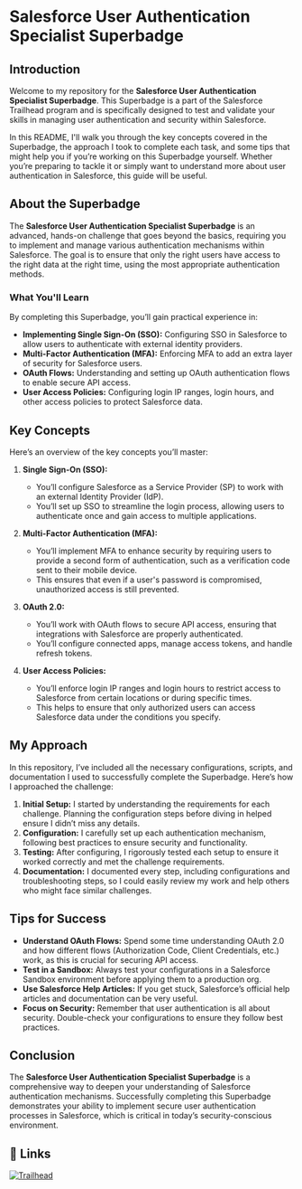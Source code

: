 # Salesforce User Authentication Specialist Superbadge

## Introduction

Welcome to my repository for the **Salesforce User Authentication Specialist Superbadge**. This Superbadge is a part of the Salesforce Trailhead program and is specifically designed to test and validate your skills in managing user authentication and security within Salesforce.

In this README, I'll walk you through the key concepts covered in the Superbadge, the approach I took to complete each task, and some tips that might help you if you’re working on this Superbadge yourself. Whether you’re preparing to tackle it or simply want to understand more about user authentication in Salesforce, this guide will be useful.

## About the Superbadge

The **Salesforce User Authentication Specialist Superbadge** is an advanced, hands-on challenge that goes beyond the basics, requiring you to implement and manage various authentication mechanisms within Salesforce. The goal is to ensure that only the right users have access to the right data at the right time, using the most appropriate authentication methods.

### What You'll Learn

By completing this Superbadge, you’ll gain practical experience in:

- **Implementing Single Sign-On (SSO):** Configuring SSO in Salesforce to allow users to authenticate with external identity providers.
- **Multi-Factor Authentication (MFA):** Enforcing MFA to add an extra layer of security for Salesforce users.
- **OAuth Flows:** Understanding and setting up OAuth authentication flows to enable secure API access.
- **User Access Policies:** Configuring login IP ranges, login hours, and other access policies to protect Salesforce data.

## Key Concepts

Here’s an overview of the key concepts you’ll master:

1. **Single Sign-On (SSO):**
   - You’ll configure Salesforce as a Service Provider (SP) to work with an external Identity Provider (IdP).
   - You’ll set up SSO to streamline the login process, allowing users to authenticate once and gain access to multiple applications.

2. **Multi-Factor Authentication (MFA):**
   - You’ll implement MFA to enhance security by requiring users to provide a second form of authentication, such as a verification code sent to their mobile device.
   - This ensures that even if a user's password is compromised, unauthorized access is still prevented.

3. **OAuth 2.0:**
   - You’ll work with OAuth flows to secure API access, ensuring that integrations with Salesforce are properly authenticated.
   - You’ll configure connected apps, manage access tokens, and handle refresh tokens.

4. **User Access Policies:**
   - You’ll enforce login IP ranges and login hours to restrict access to Salesforce from certain locations or during specific times.
   - This helps to ensure that only authorized users can access Salesforce data under the conditions you specify.

## My Approach

In this repository, I’ve included all the necessary configurations, scripts, and documentation I used to successfully complete the Superbadge. Here’s how I approached the challenge:

1. **Initial Setup:** I started by understanding the requirements for each challenge. Planning the configuration steps before diving in helped ensure I didn’t miss any details.
2. **Configuration:** I carefully set up each authentication mechanism, following best practices to ensure security and functionality.
3. **Testing:** After configuring, I rigorously tested each setup to ensure it worked correctly and met the challenge requirements.
4. **Documentation:** I documented every step, including configurations and troubleshooting steps, so I could easily review my work and help others who might face similar challenges.

## Tips for Success

- **Understand OAuth Flows:** Spend some time understanding OAuth 2.0 and how different flows (Authorization Code, Client Credentials, etc.) work, as this is crucial for securing API access.
- **Test in a Sandbox:** Always test your configurations in a Salesforce Sandbox environment before applying them to a production org.
- **Use Salesforce Help Articles:** If you get stuck, Salesforce’s official help articles and documentation can be very useful.
- **Focus on Security:** Remember that user authentication is all about security. Double-check your configurations to ensure they follow best practices.

## Conclusion

The **Salesforce User Authentication Specialist Superbadge** is a comprehensive way to deepen your understanding of Salesforce authentication mechanisms. Successfully completing this Superbadge demonstrates your ability to implement secure user authentication processes in Salesforce, which is critical in today’s security-conscious environment.

## 🔗 Links
[![Trailhead](https://pbs.twimg.com/profile_images/1268207524903178241/7fzjkfFK_400x400.png)](https://www.salesforce.com/trailblazer/kn13bdl24h10e26j6v)


